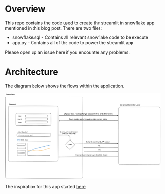 # Overview

This repo contains the code used to create the streamlit in snowflake app mentioned in this blog post.  There are two files:

- snowflake.sql - Contains all relevant snowflake code to be execute
- app.py - Contains all of the code to power the streamlit app

Please open up an issue here if you encounter any problems.

# Architecture

The diagram below shows the flows within the application.

![Diagram](app_diagram.png)

The inspiration for this app started [here](https://dbt-semantic-layer.streamlit.app)
